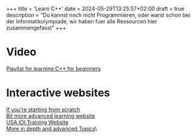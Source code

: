 +++
title = 'Learn C++'
date = 2024-05-29T13:25:57+02:00
draft = true
description = "Du kannst noch nicht Programmieren, oder warst schon bei der Informatikolympiade, wir haben fuer alle Ressourcen hier zusammengefasst"
+++
# Video
[Playlist for learning C++ for beginners](https://www.youtube.com/watch?v=S3nx34WFXjI&list=PLZPZq0r_RZOMHoXIcxze_lP97j2Ase2on)

# Interactive websites
[If you're starting from scratch](https://www.w3schools.com/cpp/default.asp) \
[Bit more advanced learning website](https://exercism.org/tracks/cpp)\
[USA IOI Training Website](https://usaco.guide)\
[More in depth and advanced Topics](https://cp-algorithms.com/)\

